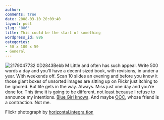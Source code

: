 ```yaml
---
author:
comments: true
date: 2008-03-10 20:09:40
layout: post
slug: '886'
title: This could be the start of something
wordpress_id: 886
categories:
- 50 x 100 x 50
- General
---
```


![2179047732 0D2843Bebb M](http://jeremycherfas.net/uploads/2179047732-0d2843bebb-m.jpg) Little and often has such appeal. Write 500 words a day and you'll have a decent sized book, with revisions, in under a year. With weekends off. Scan 10 slides an evening and before you know it those giant boxes of unsorted images are sitting up on Flickr just itching to be ignored. But life gets in the way. Always. Miss just one day and you're done for. This time it is going to be different, not least because I refuse to announce my intentions. [Blue Girl knows](http://bluegirlredstate.typepad.com/blue_girl/2008/03/no-time-like-th.html). And maybe [OOC](http://oocradio.blogspot.com/2008/01/50-100-50-challenge-post-1-of-50.html), whose friend is a contraction. Not me.

Flickr photograph by [horizontal.integra tion](http://flickr.com/photos/ebolasmallpox/2179047732/)
